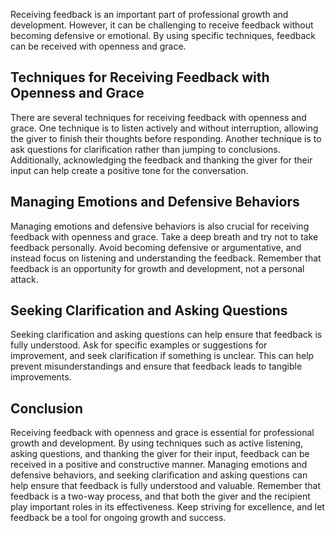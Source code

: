 
Receiving feedback is an important part of professional growth and development. However, it can be challenging to receive feedback without becoming defensive or emotional. By using specific techniques, feedback can be received with openness and grace.

Techniques for Receiving Feedback with Openness and Grace
---------------------------------------------------------

There are several techniques for receiving feedback with openness and grace. One technique is to listen actively and without interruption, allowing the giver to finish their thoughts before responding. Another technique is to ask questions for clarification rather than jumping to conclusions. Additionally, acknowledging the feedback and thanking the giver for their input can help create a positive tone for the conversation.

Managing Emotions and Defensive Behaviors
-----------------------------------------

Managing emotions and defensive behaviors is also crucial for receiving feedback with openness and grace. Take a deep breath and try not to take feedback personally. Avoid becoming defensive or argumentative, and instead focus on listening and understanding the feedback. Remember that feedback is an opportunity for growth and development, not a personal attack.

Seeking Clarification and Asking Questions
------------------------------------------

Seeking clarification and asking questions can help ensure that feedback is fully understood. Ask for specific examples or suggestions for improvement, and seek clarification if something is unclear. This can help prevent misunderstandings and ensure that feedback leads to tangible improvements.

Conclusion
----------

Receiving feedback with openness and grace is essential for professional growth and development. By using techniques such as active listening, asking questions, and thanking the giver for their input, feedback can be received in a positive and constructive manner. Managing emotions and defensive behaviors, and seeking clarification and asking questions can help ensure that feedback is fully understood and valuable. Remember that feedback is a two-way process, and that both the giver and the recipient play important roles in its effectiveness. Keep striving for excellence, and let feedback be a tool for ongoing growth and success.

